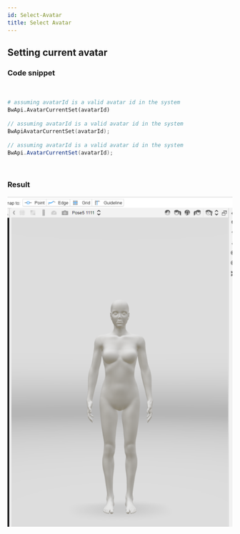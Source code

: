 ```yaml
---
id: Select-Avatar
title: Select Avatar
---
```


## Setting current avatar

### Code snippet

<br/>
<!--DOCUSAURUS_CODE_TABS-->

<!--Python-->
```python
# assuming avatarId is a valid avatar id in the system
BwApi.AvatarCurrentSet(avatarId)
```
<!--C++-->
```cpp
// assuming avatarId is a valid avatar id in the system
BwApiAvatarCurrentSet(avatarId);
```
<!--C#-->
```csharp
// assuming avatarId is a valid avatar id in the system
BwApi.AvatarCurrentSet(avatarId);
```
<!--END_DOCUSAURUS_CODE_TABS-->

<br/>

### Result
![](../assets/select-avatar/set-current.png)
